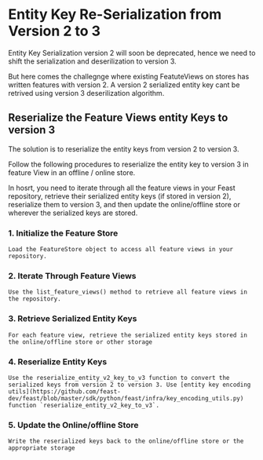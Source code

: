 # Entity Key Re-Serialization from Version 2 to 3

Entity Key Serialization version 2 will soon be deprecated, hence we need to shift the serialization and deserilization to version 3. 

But here comes the challegnge where existing FeatuteViews on stores has written features with version 2. A version 2 serialized entity key cant be retrived using version 3 deserilization algorithm.

## Reserialize the Feature Views entity Keys to version 3

The solution is to reserialize the entity keys from version 2 to version 3.

Follow the following procedures to reserialize the entity key to version 3 in feature View in an offline / online store.

In hosrt, you need to iterate through all the feature views in your Feast repository, retrieve their serialized entity keys (if stored in version 2), reserialize them to version 3, and then update the online/offline store or wherever the serialized keys are stored.

### 1. Initialize the Feature Store

    Load the FeatureStore object to access all feature views in your repository.

### 2. Iterate Through Feature Views

    Use the list_feature_views() method to retrieve all feature views in the repository.

### 3. Retrieve Serialized Entity Keys

    For each feature view, retrieve the serialized entity keys stored in the online/offline store or other storage

### 4. Reserialize Entity Keys

    Use the reserialize_entity_v2_key_to_v3 function to convert the serialized keys from version 2 to version 3. Use [entity key encoding utils](https://github.com/feast-dev/feast/blob/master/sdk/python/feast/infra/key_encoding_utils.py) function `reserialize_entity_v2_key_to_v3`.

### 5. Update the Online/offline Store

    Write the reserialized keys back to the online/offline store or the appropriate storage
